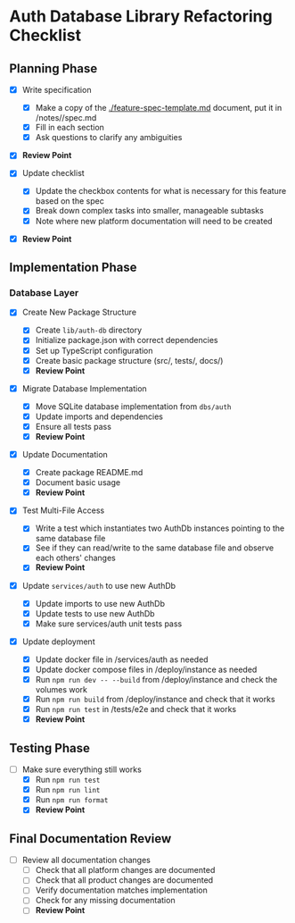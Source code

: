 # Auth Database Library Refactoring Checklist

## Planning Phase

- [x] Write specification
  - [x] Make a copy of the [./feature-spec-template.md](./feature-spec-template.md) document, put it in /notes/<feature-folder>/spec.md
  - [x] Fill in each section
  - [x] Ask questions to clarify any ambiguities
- [x] **Review Point**

- [x] Update checklist
  - [x] Update the checkbox contents for what is necessary for this feature based on the spec
  - [x] Break down complex tasks into smaller, manageable subtasks
  - [x] Note where new platform documentation will need to be created
- [x] **Review Point**

## Implementation Phase

### Database Layer

- [x] Create New Package Structure

  - [x] Create `lib/auth-db` directory
  - [x] Initialize package.json with correct dependencies
  - [x] Set up TypeScript configuration
  - [x] Create basic package structure (src/, tests/, docs/)
  - [x] **Review Point**

- [x] Migrate Database Implementation

  - [x] Move SQLite database implementation from `dbs/auth`
  - [x] Update imports and dependencies
  - [x] Ensure all tests pass
  - [x] **Review Point**

- [x] Update Documentation

  - [x] Create package README.md
  - [x] Document basic usage
  - [x] **Review Point**

- [x] Test Multi-File Access

  - [x] Write a test which instantiates two AuthDb instances pointing to the same database file
  - [x] See if they can read/write to the same database file and observe each others' changes
  - [x] **Review Point**

- [x] Update `services/auth` to use new AuthDb

  - [x] Update imports to use new AuthDb
  - [x] Update tests to use new AuthDb
  - [x] Make sure services/auth unit tests pass

- [x] Update deployment
  - [x] Update docker file in /services/auth as needed
  - [x] Update docker compose files in /deploy/instance as needed
  - [x] Run `npm run dev -- --build` from /deploy/instance and check the volumes work
  - [x] Run `npm run build` from /deploy/instance and check that it works
  - [x] Run `npm run test` in /tests/e2e and check that it works
  - [x] **Review Point**

## Testing Phase

- [ ] Make sure everything still works
  - [x] Run `npm run test`
  - [x] Run `npm run lint`
  - [x] Run `npm run format`
  - [x] **Review Point**

## Final Documentation Review

- [ ] Review all documentation changes
  - [ ] Check that all platform changes are documented
  - [ ] Check that all product changes are documented
  - [ ] Verify documentation matches implementation
  - [ ] Check for any missing documentation
  - [ ] **Review Point**
